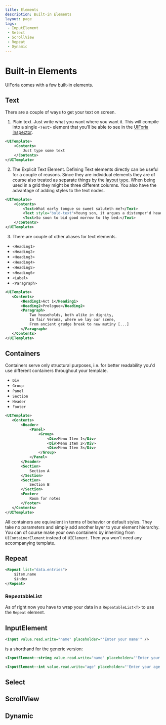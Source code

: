 ```yaml
---
title: Elements
description: Built-in Elements
layout: page
tags:
 - InputElement
 - Select
 - ScrollView
 - Repeat
 - Dynamic
---
```


# Built-in Elements
UIForia comes with a few built-in elements.

## Text
There are a couple of ways to get your text on screen.

1. Plain text. Just write what you want where you want it. This will compile into a single
`<Text>` element that you'll be able to see in the [UIForia Inspector](/docs/tools/#uiforia-inspector).
 
```xml
<UITemplate>
    <Contents>
        Just type some text
    </Contents>
</UITemplate> 
```
2. The Explicit Text Element. Defining Text elements directly can be useful for a couple of
reasons. Since they are individual elements they are of course also treated as separate things
by the [layout type](/docs/layout). When being used in a grid they might be three different 
columns. You also have the advantage of adding styles to the text nodes.
```xml
<UITemplate>
    <Contents>
        <Text>What early tongue so sweet saluteth me?</Text>
        <Text style="bold-text">Young son, it argues a distemper'd head</Text>
        <Text>So soon to bid good morrow to thy bed:</Text>
    </Contents>
</UITemplate> 
```
3. There are couple of other aliases for text elements.
 - `<Heading1>`
 - `<Heading2>`
 - `<Heading3>`
 - `<Heading4>`
 - `<Heading5>`
 - `<Heading6>`
 - `<Label>`
 - `<Paragraph>`
 
 ```xml
<UITemplate>
    <Contents>
        <Heading1>Act 1</Heading1>
        <Heading2>Prologue</Heading2>
        <Paragraph>
            Two households, both alike in dignity,
            In fair Verona, where we lay our scene,
            From ancient grudge break to new mutiny [...]
        </Paragraph>
    </Contents>
</UITemplate> 
```

## Containers
Containers serve only structural purposes, i.e. for better readability you'd use 
different containers throughout your template. 
- `Div`
- `Group`
- `Panel`
- `Section`
- `Header`
- `Footer`

 ```xml
<UITemplate>
    <Contents>
        <Header>
            <Panel>
                <Group>
                    <Div>Menu Item 1</Div>
                    <Div>Menu Item 2</Div>
                    <Div>Menu Item 3</Div>
                </Group>
            </Panel>
        </Header>
        <Section>
            Section A
        </Section>
        <Section>
            Section B
        </Section>
        <Footer>
            Room for notes   
        </Footer>
    </Contents>
</UITemplate> 
```

All containers are equivalent in terms of behavior or default styles. They take no
parameters and simply add another layer to your element hierarchy.
You can of course make your own containers by inheriting from `UIContainerElement` 
instead of `UIElement`. Then you won't need any accompanying template. 

## Repeat

``` xml
<Repeat list="data.entries">
    $item.name
    $index
</Repeat>
```

### RepeatableList

As of right now you have to wrap your data in a `RepeatableList<T>` to use the `Repeat` element.


## InputElement

``` xml
<Input value.read.write="name" placeholder="'Enter your name'" />
```

is a shorthand for the generic version:

``` xml
<InputElement--string value.read.write="name" placeholder="'Enter your name'" />
```


``` xml
<InputElement--int value.read.write="age" placeholder="'Enter your age'" />
```

## Select

## ScrollView

## Dynamic

